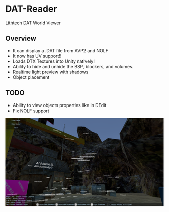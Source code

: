 # DAT-Reader
Lithtech DAT World Viewer


## **Overview**
* It can display a .DAT file from AVP2 and NOLF
* It now has UV support!!
* Loads DTX Textures into Unity natively!
* Ability to hide and unhide the BSP, blockers, and volumes.
* Realtime light preview with shadows
* Object placement

## **TODO**
* Ability to view objects properties like in DEdit
* Fix NOLF support

<p align="center">
<img src="./images/datviewer.png" alt="DatViewer70", width="738">
</p>
